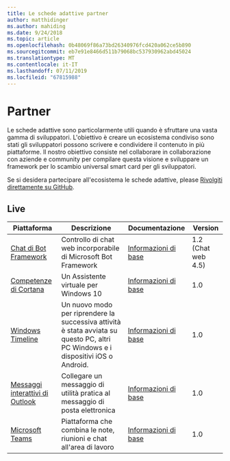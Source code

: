 ```yaml
---
title: Le schede adattive partner
author: matthidinger
ms.author: mahiding
ms.date: 9/24/2018
ms.topic: article
ms.openlocfilehash: 0b48069f86a73bd26340976fcd420a062ce5b890
ms.sourcegitcommit: eb7e91e8466d511b79068bc537930962abd45024
ms.translationtype: MT
ms.contentlocale: it-IT
ms.lasthandoff: 07/11/2019
ms.locfileid: "67815988"
---
```

# <a name="partners"></a>Partner 

Le schede adattive sono particolarmente utili quando è sfruttare una vasta gamma di sviluppatori. L'obiettivo è creare un ecosistema condiviso sono stati gli sviluppatori possono scrivere e condividere il contenuto in più piattaforme. Il nostro obiettivo consiste nel collaborare in collaborazione con aziende e community per compilare questa visione e sviluppare un framework per lo scambio universal smart card per gli sviluppatori.

Se si desidera partecipare all'ecosistema le schede adattive, please [Rivolgiti direttamente su GitHub](https://github.com/Microsoft/AdaptiveCards).

## <a name="live"></a>Live

Piattaforma | Descrizione | Documentazione | Version
---------|-------------|---------------|---------
[Chat di Bot Framework](https://github.com/Microsoft/BotFramework-WebChat)  | Controllo di chat web incorporabile di Microsoft Bot Framework | [Informazioni di base](https://docs.microsoft.com/en-us/adaptive-cards/get-started/bots) | 1.2 (Chat web 4.5)
[Competenze di Cortana](https://docs.microsoft.com/en-us/cortana/skills/adaptive-cards) | Un Assistente virtuale per Windows 10 | [Informazioni di base](https://docs.microsoft.com/en-us/adaptive-cards/get-started/bots) | 1.0
[Windows Timeline](https://blogs.windows.com/windowsexperience/2017/12/19/announcing-windows-10-insider-preview-build-17063-pc/) | Un nuovo modo per riprendere la successiva attività è stata avviata su questo PC, altri PC Windows e i dispositivi iOS o Android. | [Informazioni di base](https://docs.microsoft.com/en-us/adaptive-cards/get-started/windows) | 1.0
[Messaggi interattivi di Outlook](https://docs.microsoft.com/en-us/outlook/actionable-messages/)  | Collegare un messaggio di utilità pratica al messaggio di posta elettronica | [Informazioni di base](https://docs.microsoft.com/en-us/outlook/actionable-messages/) | 1.0
[Microsoft Teams](https://products.office.com/en-US/microsoft-teams/group-chat-software) | Piattaforma che combina le note, riunioni e chat all'area di lavoro | [Informazioni di base](https://docs.microsoft.com/en-us/microsoftteams/platform/concepts/cards/cards-reference#adaptive-card) | 1.0
